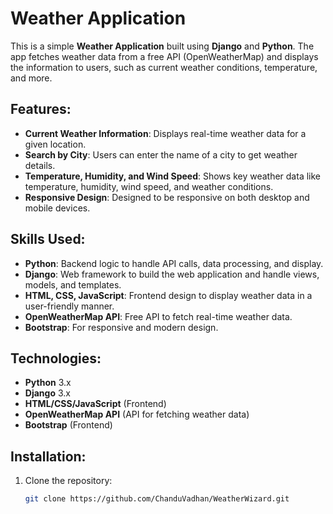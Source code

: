 


# Weather Application

This is a simple **Weather Application** built using **Django** and **Python**. The app fetches weather data from a free API (OpenWeatherMap) and displays the information to users, such as current weather conditions, temperature, and more.

## Features:
- **Current Weather Information**: Displays real-time weather data for a given location.
- **Search by City**: Users can enter the name of a city to get weather details.
- **Temperature, Humidity, and Wind Speed**: Shows key weather data like temperature, humidity, wind speed, and weather conditions.
- **Responsive Design**: Designed to be responsive on both desktop and mobile devices.

## Skills Used:
- **Python**: Backend logic to handle API calls, data processing, and display.
- **Django**: Web framework to build the web application and handle views, models, and templates.
- **HTML, CSS, JavaScript**: Frontend design to display weather data in a user-friendly manner.
- **OpenWeatherMap API**: Free API to fetch real-time weather data.
- **Bootstrap**: For responsive and modern design.

## Technologies:
- **Python** 3.x
- **Django** 3.x
- **HTML/CSS/JavaScript** (Frontend)
- **OpenWeatherMap API** (API for fetching weather data)
- **Bootstrap** (Frontend)

## Installation:

1. Clone the repository:
   ```bash
   git clone https://github.com/ChanduVadhan/WeatherWizard.git
